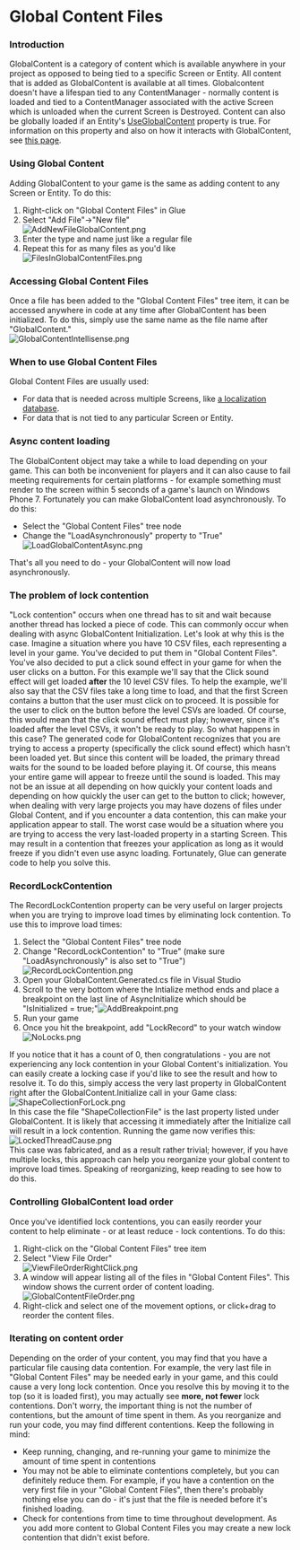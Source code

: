 # Global Content Files

### Introduction

GlobalContent is a category of content which is available anywhere in your project as opposed to being tied to a specific Screen or Entity. All content that is added as GlobalContent is available at all times. Globalcontent doesn't have a lifespan tied to any ContentManager - normally content is loaded and tied to a ContentManager associated with the active Screen which is unloaded when the current Screen is Destroyed. Content can also be globally loaded if an Entity's [UseGlobalContent](../../frb/docs/index.php) property is true. For information on this property and also on how it interacts with GlobalContent, see [this page](../../frb/docs/index.php).

### Using Global Content

Adding GlobalContent to your game is the same as adding content to any Screen or Entity. To do this:

1. Right-click on "Global Content Files" in Glue
2. Select "Add File"->"New file"\
   ![AddNewFileGlobalContent.png](../../media/migrated\_media-AddNewFileGlobalContent.png)
3. Enter the type and name just like a regular file
4. Repeat this for as many files as you'd like\
   ![FilesInGlobalContentFiles.png](../../media/migrated\_media-FilesInGlobalContentFiles.png)

### Accessing Global Content Files

Once a file has been added to the "Global Content Files" tree item, it can be accessed anywhere in code at any time after GlobalContent has been initialized. To do this, simply use the same name as the file name after "GlobalContent."\
![GlobalContentIntellisense.png](../../media/migrated\_media-GlobalContentIntellisense.png)

### When to use Global Content Files

Global Content Files are usually used:

* For data that is needed across multiple Screens, like [a localization database](../../frb/docs/index.php).
* For data that is not tied to any particular Screen or Entity.

### Async content loading

The GlobalContent object may take a while to load depending on your game. This can both be inconvenient for players and it can also cause to fail meeting requirements for certain platforms - for example something must render to the screen within 5 seconds of a game's launch on Windows Phone 7. Fortunately you can make GlobalContent load asynchronously. To do this:

* Select the "Global Content Files" tree node
* Change the "LoadAsynchronously" property to "True"\
  ![LoadGlobalContentAsync.png](../../media/migrated\_media-LoadGlobalContentAsync.png)

That's all you need to do - your GlobalContent will now load asynchronously.

### The problem of lock contention

"Lock contention" occurs when one thread has to sit and wait because another thread has locked a piece of code. This can commonly occur when dealing with async GlobalContent Initialization. Let's look at why this is the case. Imagine a situation where you have 10 CSV files, each representing a level in your game. You've decided to put them in "Global Content Files". You've also decided to put a click sound effect in your game for when the user clicks on a button. For this example we'll say that the Click sound effect will get loaded **after** the 10 level CSV files. To help the example, we'll also say that the CSV files take a long time to load, and that the first Screen contains a button that the user must click on to proceed. It is possible for the user to click on the button before the level CSVs are loaded. Of course, this would mean that the click sound effect must play; however, since it's loaded after the level CSVs, it won't be ready to play. So what happens in this case? The generated code for GlobalContent recognizes that you are trying to access a property (specifically the click sound effect) which hasn't been loaded yet. But since this content will be loaded, the primary thread waits for the sound to be loaded before playing it. Of course, this means your entire game will appear to freeze until the sound is loaded. This may not be an issue at all depending on how quickly your content loads and depending on how quickly the user can get to the button to click; however, when dealing with very large projects you may have dozens of files under Global Content, and if you encounter a data contention, this can make your application appear to stall. The worst case would be a situation where you are trying to access the very last-loaded property in a starting Screen. This may result in a contention that freezes your application as long as it would freeze if you didn't even use async loading. Fortunately, Glue can generate code to help you solve this.

### RecordLockContention

The RecordLockContention property can be very useful on larger projects when you are trying to improve load times by eliminating lock contention. To use this to improve load times:

1. Select the "Global Content Files" tree node
2. Change "RecordLockContention" to "True" (make sure "LoadAsynchronously" is also set to "True")\
   ![RecordLockContention.png](../../media/migrated\_media-RecordLockContention.png)
3. Open your GlobalContent.Generated.cs file in Visual Studio
4. Scroll to the very bottom where the Intialize method ends and place a breakpoint on the last line of AsyncInitialize which should be "IsInitialized = true;"![AddBreakpoint.png](../../media/migrated\_media-AddBreakpoint.png)
5. Run your game
6. Once you hit the breakpoint, add "LockRecord" to your watch window![NoLocks.png](../../media/migrated\_media-NoLocks.png)

If you notice that it has a count of 0, then congratulations - you are not experiencing any lock contention in your Global Content's initialization. You can easily create a locking case if you'd like to see the result and how to resolve it. To do this, simply access the very last property in GlobalContent right after the GlobalContent.Initialize call in your Game class: ![ShapeCollectionForLock.png](../../media/migrated\_media-ShapeCollectionForLock.png) \
In this case the file "ShapeCollectionFile" is the last property listed under GlobalContent. It is likely that accessing it immediately after the Initialize call will result in a lock contention. Running the game now verifies this: \
![LockedThreadCause.png](../../media/migrated\_media-LockedThreadCause.png) \
This case was fabricated, and as a result rather trivial; however, if you have multiple locks, this approach can help you reorganize your global content to improve load times. Speaking of reorganizing, keep reading to see how to do this.

### Controlling GlobalContent load order

Once you've identified lock contentions, you can easily reorder your content to help eliminate - or at least reduce - lock contentions. To do this:

1. Right-click on the "Global Content Files" tree item
2. Select "View File Order"\
   ![ViewFileOrderRightClick.png](../../media/migrated\_media-ViewFileOrderRightClick.png)
3. A window will appear listing all of the files in "Global Content Files". This window shows the current order of content loading.\
   ![GlobalContentFileOrder.png](../../media/migrated\_media-GlobalContentFileOrder.png)
4. Right-click and select one of the movement options, or click+drag to reorder the content files.

### Iterating on content order

Depending on the order of your content, you may find that you have a particular file causing data contention. For example, the very last file in "Global Content Files" may be needed early in your game, and this could cause a very long lock contention. Once you resolve this by moving it to the top (so it is loaded first), you may actually see **more, not fewer** lock contentions. Don't worry, the important thing is not the number of contentions, but the amount of time spent in them. As you reorganize and run your code, you may find different contentions. Keep the following in mind:

* Keep running, changing, and re-running your game to minimize the amount of time spent in contentions
* You may not be able to eliminate contentions completely, but you can definitely reduce them. For example, if you have a contention on the very first file in your "Global Content Files", then there's probably nothing else you can do - it's just that the file is needed before it's finished loading.
* Check for contentions from time to time throughout development. As you add more content to Global Content Files you may create a new lock contention that didn't exist before.
